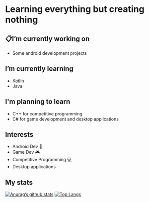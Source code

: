 # Learning everything but creating nothing 


## :clipboard:I’m currently working on 
- Some android development projects
## I’m currently learning 
- Kotlin 
- Java 
## I'm planning to learn
- C++ for competitive programming
- C# for game development and desktop applications
## Interests
- Android Dev :iphone:
- Game Dev :video_game:
- Competitive Programming :computer:
- Desktop applications

##  My stats

[![Anurag’s github stats](https://github-readme-stats.vercel.app/api?username=JBONESISOK)](https://github.com/yushi1007)
[![Top Langs](https://github-readme-stats.vercel.app/api/top-langs/?username=JBONESISOK&layout=compact)](https://github.com/yushi1007)
